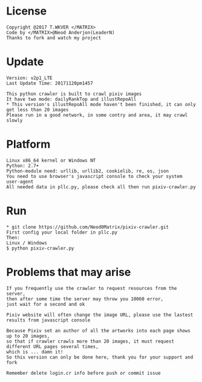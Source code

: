 License
======
    
    Copyright @2017 T.WKVER </MATRIX>
    Code by </MATRIX>@Neod Anderjon(LeaderN)
    Thanks to fork and watch my project

Update
======

    Version: v2p1_LTE 
    Last Update Time: 20171120pm1457
    
    This python crawler is built to crawl pixiv images
    It have two mode: dailyRankTop and illustRepoAll 
    * This version's illustRepoAll mode haven't been finished, it can only get less than 20 images
    Please run in a good network, in some contry and area, it may crawl slowly

Platform
======

    Linux x86_64 kernel or Windows NT
    Python: 2.7+
    Python-module need: urllib, urllib2, cookielib, re, os, json
    You need to use browser's javascript console to check your system user-agent
    All needed data in pllc.py, please check all then run pixiv-crawler.py

Run
======

    * git clone https://github.com/Neod0Matrix/pixiv-crawler.git
    First config your local folder in pllc.py
    Then:
    Linux / Windows
    $ python pixiv-crawler.py

Problems that may arise
======

    If you frequently use the crawler to request resources from the server, 
    then after some time the server may throw you 10060 error, 
    just wait for a second and ok
    
    Pixiv website will often change the image URL, please use the lastest results from javascript console
    
    Because Pixiv set an author of all the artworks into each page shows up to 20 images, 
    so that if crawler crawls more than 20 images, it must request different URL pages several times, 
    which is ... damn it!
    So this version can only be done here, thank you for your support and fork
    
    Remember delete login.cr info before push or commit issue

